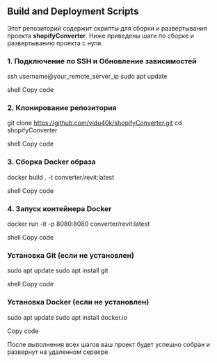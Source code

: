 ## Build and Deployment Scripts

Этот репозиторий содержит скрипты для сборки и развертывания проекта **shopifyConverter**. Ниже приведены шаги по сборке и развертыванию проекта с нуля.

### 1. Подключение по SSH и Обновление зависимостей

ssh username@your_remote_server_ip
sudo apt update

shell
Copy code

### 2. Клонирование репозитория

git clone https://github.com/vidu40k/shopifyConverter.git
cd shopifyConverter

shell
Copy code

### 3. Сборка Docker образа

docker build . -t converter/revit:latest

shell
Copy code

### 4. Запуск контейнера Docker

docker run -it -p 8080:8080 converter/revit:latest

shell
Copy code

### Установка Git (если не установлен)

sudo apt update
sudo apt install git

shell
Copy code

### Установка Docker (если не установлен)

sudo apt update
sudo apt install docker.io

Copy code

После выполнения всех шагов ваш проект будет успешно собран и развернут на удаленном сервере
